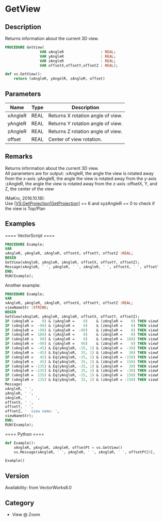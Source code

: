 # GetView

## Description
Returns information about the current 3D view.

```pascal
PROCEDURE GetView(
				VAR xAngleR                 : REAL;
				VAR yAngleR                 : REAL;
				VAR zAngleR                 : REAL;
				VAR offsetX,offsetY,offsetZ : REAL);
```

```python
def vs.GetView():
    return (xAngleR, yAngelR, zAngleR, offset)
```

## Parameters
|Name|Type|Description|
|---|---|---|
|xAngleR|REAL|Returns X rotation angle of view.|
|yAngleR|REAL|Returns Y rotation angle of view.|
|zAngleR|REAL|Returns Z rotation angle of view.|
|offset|REAL|Center of view rotation.|

## Remarks
Returns information about the current 3D view.<br />
All parameters are for output:
:xAngleR, the angle the view is rotated away from the x-axis
:yAngleR, the angle the view is rotated away from the y-axis
:zAngleR, the angle the view is rotated away from the z-axis
:offsetX, Y, and Z, the center of the view

(MaKro, 2016.10.18):<br />
Use [[VS:GetProjection|GetProjection]](ActLayer) == 6 and xyzAngleR == 0 to check if the view is Top/Plan

## Examples
==== VectorScript ====
```pascal
PROCEDURE Example;
VAR
xAngleR, yAngleR, zAngleR, offsetX, offsetY, offsetZ :REAL;
BEGIN
GetView(xAngleR, yAngleR, zAngleR, offsetX, offsetY, offsetZ);
Message(xAngleR, ' ', yAngleR, ' ', zAngleR, ' ', offsetX, ' ', offsetY, ' ', offsetZ);
END;
RUN(Example);
```
Another example:
```pascal
PROCEDURE Example;
VAR
xAngleR, yAngleR, zAngleR, offsetX, offsetY, offsetZ :REAL;
viewNameStr :STRING;
BEGIN
GetView(xAngleR, yAngleR, zAngleR, offsetX, offsetY, offsetZ);
IF (xAngleR =    0) & (yAngleR =    0)    & (zAngleR =    0) THEN viewNameStr := 'Top or Top/Plan'            ELSE
IF (xAngleR =  -90) & (yAngleR =    0)    & (zAngleR =    0) THEN viewNameStr := 'Front'                      ELSE
IF (xAngleR =  -90) & (yAngleR =  -90)    & (zAngleR =    0) THEN viewNameStr := 'Right'                      ELSE
IF (xAngleR =  180) & (yAngleR =    0)    & (zAngleR =    0) THEN viewNameStr := 'Bottom'                     ELSE
IF (xAngleR =   90) & (yAngleR =    0)    & (zAngleR =  180) THEN viewNameStr := 'Back'                       ELSE
IF (xAngleR =  -90) & (yAngleR =   90)    & (zAngleR =    0) THEN viewNameStr := 'Left'                       ELSE
IF (xAngleR =  -45) & Eq(yAngleR, -35, 1) & (zAngleR =  -30) THEN viewNameStr := 'Right Isometric'            ELSE
IF (xAngleR =  -45) & Eq(yAngleR,  35, 1) & (zAngleR =   30) THEN viewNameStr := 'Left Isometric'             ELSE
IF (xAngleR =   45) & Eq(yAngleR, -35, 1) & (zAngleR = -150) THEN viewNameStr := 'Right Rear Isometric'       ELSE
IF (xAngleR =   45) & Eq(yAngleR,  35, 1) & (zAngleR =  150) THEN viewNameStr := 'Left Rear Isometric'        ELSE
IF (xAngleR = -135) & Eq(yAngleR, -35, 1) & (zAngleR =   30) THEN viewNameStr := 'Lower Right Isometric'      ELSE
IF (xAngleR = -135) & Eq(yAngleR,  35, 1) & (zAngleR =  -30) THEN viewNameStr := 'Lower Left Isometric'       ELSE
IF (xAngleR =  135) & Eq(yAngleR, -35, 1) & (zAngleR =  150) THEN viewNameStr := 'Lower Right Rear Isometric' ELSE
IF (xAngleR =  135) & Eq(yAngleR,  35, 1) & (zAngleR = -150) THEN viewNameStr := 'Lower Left Rear Isometric';
Message(
xAngleR, ' ', 
yAngleR, ' ', 
zAngleR, '    ',
offsetX, ' ', 
offsetY, ' ', 
offsetZ, '  view name: ', 
viewNameStr);
END;
RUN(Example);
```
==== Python ====
```python
def Example():
	xAngleR, yAngleR, zAngleR, offsetPt = vs.GetView()
	vs.Message(xAngleR, ' ', yAngleR, ' ', zAngleR, ' ', offsetPt[0], ' ', offsetPt[1], ' ', offsetPt[2])

Example()
```

## Version
Availability: from VectorWorks8.0

## Category
* View @ Zoom

